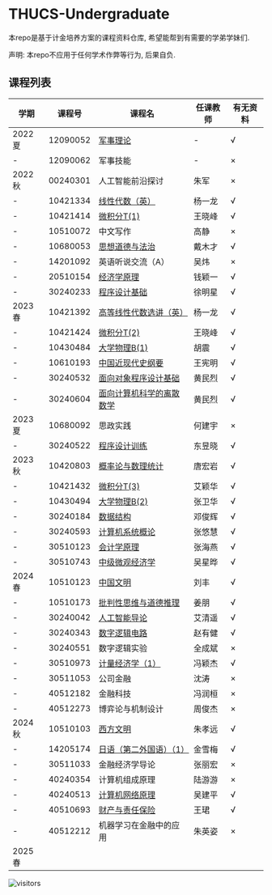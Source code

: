 # THUCS-Undergraduate
本repo是基于计金培养方案的课程资料仓库, 希望能帮到有需要的学弟学妹们.

声明: 本repo不应用于任何学术作弊等行为, 后果自负.

## 课程列表
|  学期   | 课程号 | 课程名 | 任课教师 |有无资料|
|  ----  |  ----  |  ----  |  ----  |  ----  |
|2022夏|12090052 |[军事理论](https://github.com/kekekawaii2839/THUCS-Undergraduate/tree/master/Freshman/military%20training)| - | √ |
|  -  | 12090062 |军事技能| - | × |
|2022秋|00240301 |人工智能前沿探讨|朱军| × |
|  -  | 10421334 |[线性代数（英）](https://github.com/kekekawaii2839/THUCS-Undergraduate/tree/master/Freshman/Linear%20Algebra)|杨一龙| √ |
|  -  | 10421414 |[微积分T(1)](https://github.com/kekekawaii2839/THUCS-Undergraduate/tree/master/Freshman/calculus)|王晓峰| √ |
|  -  | 10510072 |中文写作|高静| × |
|  -  | 10680053 |[思想道德与法治](https://github.com/kekekawaii2839/THUCS-Undergraduate/tree/master/Freshman/Ideology%2CMorality%20and%20Rule%20of%20Law)|戴木才| √ |
|  -  | 14201092 |英语听说交流（A）|吴炜| × |
|  -  | 20510154 |[经济学原理](https://github.com/kekekawaii2839/THUCS-Undergraduate/tree/master/Freshman/Principles%20of%20Economics)|钱颖一| √ |
|  -  | 30240233 |[程序设计基础](https://github.com/kekekawaii2839/THUCS-Undergraduate/tree/master/Freshman/FOP)|徐明星| √ |
|2023春|10421392 |[高等线性代数选讲（英）](https://github.com/kekekawaii2839/THUCS-Undergraduate/tree/master/Freshman/Linear%20Algebra%20Advanced)|杨一龙| √ |
|  -  | 10421424 |[微积分T(2)](https://github.com/kekekawaii2839/THUCS-Undergraduate/tree/master/Freshman/calculus)|王晓峰| √ |
|  -  | 10430484 |[大学物理B(1)](https://github.com/kekekawaii2839/THUCS-Undergraduate/tree/master/Freshman/Physics/2023S)|胡震| √ |
|  -  | 10610193 |[中国近现代史纲要](https://github.com/kekekawaii2839/THUCS-Undergraduate/tree/master/Freshman/Outline%20of%20Modern%20Chinese%20History)|王宪明| √ |
|  -  | 30240532 |[面向对象程序设计基础](https://github.com/kekekawaii2839/THUCS-Undergraduate/tree/master/Freshman/OOP)|黄民烈| √ |
|  -  | 30240604 |[面向计算机科学的离散数学](https://github.com/kekekawaii2839/THUCS-Undergraduate/tree/master/Freshman/discrete%20math)|黄民烈| √ |
|2023夏|10680092 |思政实践|何建宇| × |
|  -  | 30240522 |[程序设计训练](https://github.com/kekekawaii2839/THUCS-Undergraduate/tree/master/Freshman/ProgramAndTraining)|东昱晓| √ |
|2023秋|10420803 |[概率论与数理统计](https://github.com/kekekawaii2839/THUCS-Undergraduate/tree/master/Sophomore/Probability%26Statistics)|唐宏岩| √ |
|  -  | 10421432 |[微积分T(3)](https://github.com/kekekawaii2839/THUCS-Undergraduate/tree/master/Sophomore/calculus)|艾颖华| √ |
|  -  | 10430494 |[大学物理B(2)](https://github.com/kekekawaii2839/THUCS-Undergraduate/tree/master/Sophomore/Physics/2023F)|张卫华| √ |
|  -  | 30240184 |[数据结构](https://github.com/kekekawaii2839/THUCS-Undergraduate/tree/master/Sophomore/DSA)|邓俊辉| √ |
|  -  | 30240593 |[计算机系统概论](https://github.com/kekekawaii2839/THUCS-Undergraduate/tree/master/Sophomore/ICS)|张悠慧| √ |
|  -  | 30510123 |[会计学原理](https://github.com/kekekawaii2839/THUCS-Undergraduate/tree/master/Sophomore/Introduction%20to%20Accounting)|张海燕| √ |
|  -  | 30510743 |[中级微观经济学](https://github.com/kekekawaii2839/THUCS-Undergraduate/tree/master/Sophomore/Intermediate%20Microeconomics)|吴星晔| √ |
|2024春|10510123 |[中国文明](https://github.com/kekekawaii2839/THUCS-Undergraduate/tree/master/Sophomore/Chinese%20Civilization)|刘丰| √ |
|  -  | 10510173 |[批判性思维与道德推理](https://github.com/kekekawaii2839/THUCS-Undergraduate/tree/master/Sophomore/CTMR)|姜朋| √ |
|  -  | 30240042 |[人工智能导论](https://github.com/kekekawaii2839/THUCS-Undergraduate/tree/master/Sophomore/Introduction%20to%20AI)|艾清遥| √ |
|  -  | 30240343 |[数字逻辑电路](https://github.com/kekekawaii2839/THUCS-Undergraduate/tree/master/Sophomore/DigitalLogic)|赵有健| √ |
|  -  | 30240551 |数字逻辑实验|全成斌| × |
|  -  | 30510973 |[计量经济学（1）](https://github.com/kekekawaii2839/THUCS-Undergraduate/tree/master/Sophomore/Econometrics)|冯颖杰| √ |
|  -  | 30511053 |公司金融|沈涛| × |
|  -  | 40512182 |金融科技|冯润桓| × |
|  -  | 40512273 |博弈论与机制设计|周俊杰| × |
|2024秋|10510103 |[西方文明](https://github.com/kekekawaii2839/THUCS-Undergraduate/tree/master/Junior/Western%20Civilization)|朱孝远| √ |
|  -  | 14205174 |[日语（第二外国语）（1）](https://github.com/kekekawaii2839/THUCS-Undergraduate/tree/master/Junior/Japanese)|金雪梅| √ |
|  -  | 30511033 |金融经济学导论|张丽宏| × |
|  -  | 40240354 |计算机组成原理|陆游游| × |
|  -  | 40240513 |[计算机网络原理](https://github.com/kekekawaii2839/THUCS-Undergraduate/tree/master/Junior/ComputerNetwork)|吴建平| √ |
|  -  | 40510693 |[财产与责任保险](https://github.com/kekekawaii2839/THUCS-Undergraduate/tree/master/Junior/Property%20and%20Liability%20Insurance)|王珺| √ |
|  -  | 40512212 |机器学习在金融中的应用|朱英姿| × |
|2025春| ||||

![visitors](https://api.visitorbadge.io/api/visitors?path=https://github.com/kekekawaii2839/THUCS-Undergraduate)